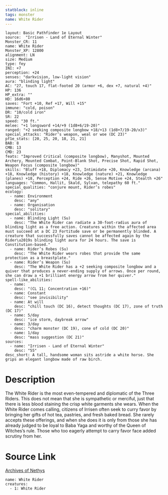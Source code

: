 ```yaml
---
statblock: inline
tags: monster
name: White Rider
---
```

```statblock
layout: Basic Pathfinder 1e Layout
source:  "Irrisen - Land of Eternal Winter"
Monster_CR: 11
name: White Rider
Monster_XP: 12800
alignment: LN
size: Medium
type: fey
INI: +7
perception: +24
senses: "darkvision, low-light vision"
aura: "blinding light"
AC: "27, touch 17, flat-footed 20 (armor +6, dex +7, natural +4)"
HP: 136
HP_extra: ""
HD: 16d6+80
saves: "Fort +10, Ref +17, Will +15"
immune: "cold, poison"
DR: "10/cold iron"
SR: 22
speed: "30 ft."
melee: "+1 longsword +14/+9 (1d8+6/19-20)"
ranged: "+2 seeking composite longbow +18/+13 (1d8+7/19-20/x3)"
special_attacks: "Rider’s weapon, weal or woe (DC 23)"
pf1e_stats: [20, 25, 20, 18, 21, 21]
BAB: 8
CMB: 13
CMD: 23
feats: "Improved Critical (composite longbow), Manyshot, Mounted Archery, Mounted Combat, Point-Blank Shot, Precise Shot, Rapid Shot, Weapon Focus (composite longbow)"
skills: "Bluff +18, Diplomacy +23, Intimidate +20, Knowledge (arcana) +18, Knowledge (history) +18, Knowledge (nature) +21, Knowledge (planes) +18, Perception +24, Ride +26, Sense Motive +24, Stealth +26"
languages: "Common, Hallit, Skald, Sylvan, telepathy 60 ft."
special_qualities: "conjure mount, Rider’s robes"
ecology:
  - name: Environment
    desc: "any"
  - name: Organisation
    desc: "solitary"
special_abilities:
  - name: Blinding Light (Su)
    desc: "The White Rider can radiate a 30-foot-radius aura of blinding light as a free action. Creatures within the affected area must succeed at a DC 23 Fortitude save or be permanently blinded. A creature that successfully saves cannot be affected again by the Rider\u2019s blinding light aura for 24 hours. The save is Constitution-based."
  - name: Rider’s Robes (Su)
    desc: "The White Rider wears robes that provide the same protection as a breastplate."
  - name: Rider’s Weapon (Su)
    desc: "The White Rider has a +2 seeking composite longbow and a quiver that produces a never-ending supply of arrows. Once per round, she can draw a +1 brilliant energy arrow from her quiver."
spell-like_abilities:
  - name:
    desc: "(CL 11; Concentration +16)"
  - name: Constant
    desc: "see invisibility"
  - name: At will
    desc: "chill touch (DC 16), detect thoughts (DC 17), zone of truth (DC 17)"
  - name: 5/day
    desc: "ice storm, daybreak arrow"
  - name: 3/day
    desc: "charm monster (DC 19), cone of cold (DC 20)"
  - name: 1/day
    desc: "mass suggestion (DC 21)"
sources:
  - name: "Irrisen - Land of Eternal Winter"
    desc: "55"
desc_short: A tall, handsome woman sits astride a white horse. She grips an elegant longbow made of raw birch.
```
# Description
The White Rider is the most even-tempered and diplomatic of the Three Riders. This does not mean that she is sympathetic or merciful, just that there is less blood staining the crisp white garments she wears. When the White Rider comes calling, citizens of Irrisen often seek to curry favor by bringing her gifts of hot tea, pastries, and fresh baked bread. She rarely accepts these offerings, and when she does it is only from those she has already judged to be loyal to Baba Yaga and worthy of the Queen of Witches’s rule. Those who too eagerly attempt to carry favor face added scrutiny from her.
# Source Link
[Archives of Nethys](https://aonprd.com/MonsterDisplay.aspx?ItemName=White%20Rider)
```encounter-table
name: White Rider
creatures:
  - 1: White Rider
```
